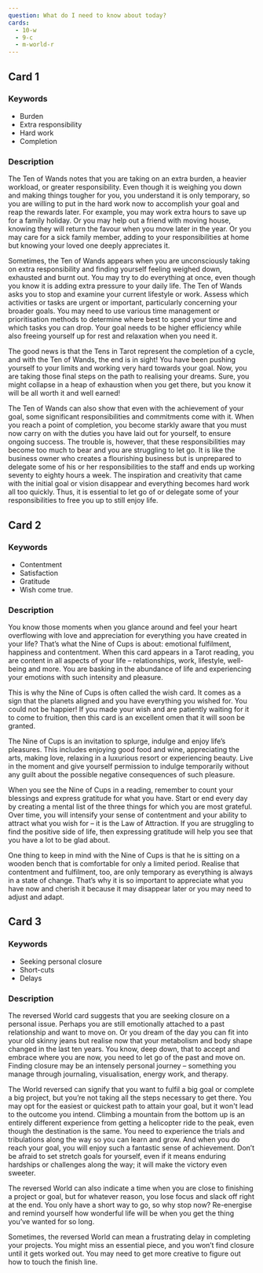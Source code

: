 ```yaml
---
question: What do I need to know about today?
cards: 
  - 10-w
  - 9-c
  - m-world-r
---
```

## Card 1
### Keywords
- Burden
- Extra responsibility
- Hard work
- Completion

### Description
The Ten of Wands notes that you are taking on an extra burden, a heavier workload, or greater responsibility. Even though it is weighing you down and making things tougher for you, you understand it is only temporary, so you are willing to put in the hard work now to accomplish your goal and reap the rewards later. For example, you may work extra hours to save up for a family holiday. Or you may help out a friend with moving house, knowing they will return the favour when you move later in the year. Or you may care for a sick family member, adding to your responsibilities at home but knowing your loved one deeply appreciates it.

Sometimes, the Ten of Wands appears when you are unconsciously taking on extra responsibility and finding yourself feeling weighed down, exhausted and burnt out. You may try to do everything at once, even though you know it is adding extra pressure to your daily life. The Ten of Wands asks you to stop and examine your current lifestyle or work. Assess which activities or tasks are urgent or important, particularly concerning your broader goals. You may need to use various time management or prioritisation methods to determine where best to spend your time and which tasks you can drop. Your goal needs to be higher efficiency while also freeing yourself up for rest and relaxation when you need it.

The good news is that the Tens in Tarot represent the completion of a cycle, and with the Ten of Wands, the end is in sight! You have been pushing yourself to your limits and working very hard towards your goal. Now, you are taking those final steps on the path to realising your dreams. Sure, you might collapse in a heap of exhaustion when you get there, but you know it will be all worth it and well earned!

The Ten of Wands can also show that even with the achievement of your goal, some significant responsibilities and commitments come with it. When you reach a point of completion, you become starkly aware that you must now carry on with the duties you have laid out for yourself, to ensure ongoing success. The trouble is, however, that these responsibilities may become too much to bear and you are struggling to let go. It is like the business owner who creates a flourishing business but is unprepared to delegate some of his or her responsibilities to the staff and ends up working seventy to eighty hours a week. The inspiration and creativity that came with the initial goal or vision disappear and everything becomes hard work all too quickly. Thus, it is essential to let go of or delegate some of your responsibilities to free you up to still enjoy life.


## Card 2
### Keywords
- Contentment
- Satisfaction
- Gratitude
- Wish come true.

### Description
You know those moments when you glance around and feel your heart overflowing with love and appreciation for everything you have created in your life? That’s what the Nine of Cups is about: emotional fulfilment, happiness and contentment. When this card appears in a Tarot reading, you are content in all aspects of your life – relationships, work, lifestyle, well-being and more. You are basking in the abundance of life and experiencing your emotions with such intensity and pleasure.

This is why the Nine of Cups is often called the wish card. It comes as a sign that the planets aligned and you have everything you wished for. You could not be happier! If you made your wish and are patiently waiting for it to come to fruition, then this card is an excellent omen that it will soon be granted.

The Nine of Cups is an invitation to splurge, indulge and enjoy life’s pleasures. This includes enjoying good food and wine, appreciating the arts, making love, relaxing in a luxurious resort or experiencing beauty. Live in the moment and give yourself permission to indulge temporarily without any guilt about the possible negative consequences of such pleasure.

When you see the Nine of Cups in a reading, remember to count your blessings and express gratitude for what you have. Start or end every day by creating a mental list of the three things for which you are most grateful. Over time, you will intensify your sense of contentment and your ability to attract what you wish for – it is the Law of Attraction. If you are struggling to find the positive side of life, then expressing gratitude will help you see that you have a lot to be glad about.

One thing to keep in mind with the Nine of Cups is that he is sitting on a wooden bench that is comfortable for only a limited period. Realise that contentment and fulfilment, too, are only temporary as everything is always in a state of change. That’s why it is so important to appreciate what you have now and cherish it because it may disappear later or you may need to adjust and adapt.


## Card 3
### Keywords
- Seeking personal closure
- Short-cuts
- Delays

### Description
The reversed World card suggests that you are seeking closure on a personal issue. Perhaps you are still emotionally attached to a past relationship and want to move on. Or you dream of the day you can fit into your old skinny jeans but realise now that your metabolism and body shape changed in the last ten years. You know, deep down, that to accept and embrace where you are now, you need to let go of the past and move on. Finding closure may be an intensely personal journey – something you manage through journaling, visualisation, energy work, and therapy.

The World reversed can signify that you want to fulfil a big goal or complete a big project, but you’re not taking all the steps necessary to get there. You may opt for the easiest or quickest path to attain your goal, but it won't lead to the outcome you intend. Climbing a mountain from the bottom up is an entirely different experience from getting a helicopter ride to the peak, even though the destination is the same. You need to experience the trials and tribulations along the way so you can learn and grow. And when you do reach your goal, you will enjoy such a fantastic sense of achievement. Don’t be afraid to set stretch goals for yourself, even if it means enduring hardships or challenges along the way; it will make the victory even sweeter.

The reversed World can also indicate a time when you are close to finishing a project or goal, but for whatever reason, you lose focus and slack off right at the end. You only have a short way to go, so why stop now? Re-energise and remind yourself how wonderful life will be when you get the thing you’ve wanted for so long.

Sometimes, the reversed World can mean a frustrating delay in completing your projects. You might miss an essential piece, and you won’t find closure until it gets worked out. You may need to get more creative to figure out how to touch the finish line.

